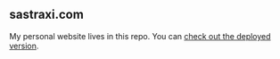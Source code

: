 ## sastraxi.com

My personal website lives in this repo. You can [check out the deployed version](https://sastraxi.com).
